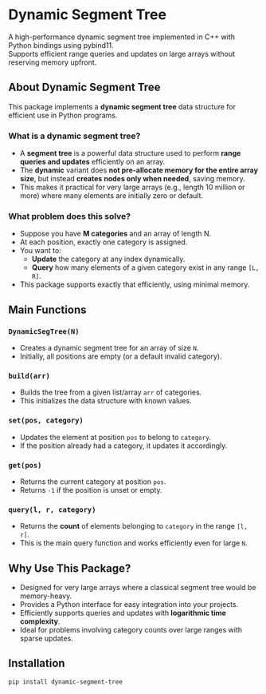 # Dynamic Segment Tree

A high-performance dynamic segment tree implemented in C++ with Python bindings using pybind11.  
Supports efficient range queries and updates on large arrays without reserving memory upfront.

## About Dynamic Segment Tree

This package implements a **dynamic segment tree** data structure for efficient use in Python programs.

### What is a dynamic segment tree?

- A **segment tree** is a powerful data structure used to perform **range queries and updates** efficiently on an array.
- The **dynamic** variant does **not pre-allocate memory for the entire array size**, but instead **creates nodes only when needed**, saving memory.
- This makes it practical for very large arrays (e.g., length 10 million or more) where many elements are initially zero or default.

### What problem does this solve?

- Suppose you have **M categories** and an array of length N.
- At each position, exactly one category is assigned.
- You want to:
  - **Update** the category at any index dynamically.
  - **Query** how many elements of a given category exist in any range `[L, R]`.
- This package supports exactly that efficiently, using minimal memory.

## Main Functions

### `DynamicSegTree(N)`

- Creates a dynamic segment tree for an array of size `N`.
- Initially, all positions are empty (or a default invalid category).

### `build(arr)`

- Builds the tree from a given list/array `arr` of categories.
- This initializes the data structure with known values.

### `set(pos, category)`

- Updates the element at position `pos` to belong to `category`.
- If the position already had a category, it updates it accordingly.

### `get(pos)`

- Returns the current category at position `pos`.
- Returns `-1` if the position is unset or empty.

### `query(l, r, category)`

- Returns the **count** of elements belonging to `category` in the range `[l, r]`.
- This is the main query function and works efficiently even for large `N`.

## Why Use This Package?

- Designed for very large arrays where a classical segment tree would be memory-heavy.
- Provides a Python interface for easy integration into your projects.
- Efficiently supports queries and updates with **logarithmic time complexity**.
- Ideal for problems involving category counts over large ranges with sparse updates.

## Installation

```bash
pip install dynamic-segment-tree

